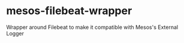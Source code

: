 # mesos-filebeat-wrapper
Wrapper around Filebeat to make it compatible with Mesos's External Logger
